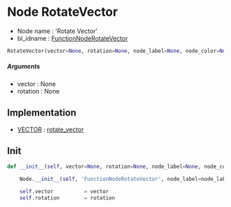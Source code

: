# Node RotateVector

- Node name : 'Rotate Vector'
- bl_idname : [FunctionNodeRotateVector](https://docs.blender.org/api/current/bpy.types.FunctionNodeRotateVector.html)


``` python
RotateVector(vector=None, rotation=None, node_label=None, node_color=None, **kwargs)
```
##### Arguments

- vector : None
- rotation : None

## Implementation

- [VECTOR](/docs/GeoNodes/socket_VECTOR.md) : [rotate_vector](/docs/GeoNodes/socket_VECTOR.md#rotate_vector)

## Init

``` python
def __init__(self, vector=None, rotation=None, node_label=None, node_color=None, **kwargs):

    Node.__init__(self, 'FunctionNodeRotateVector', node_label=node_label, node_color=node_color, **kwargs)

    self.vector          = vector
    self.rotation        = rotation
```
